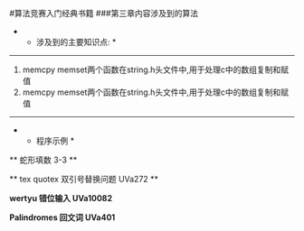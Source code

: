 #算法竞赛入门经典书籍
###第三章内容涉及到的算法
- * 涉及到的主要知识点: *

***
   
1. memcpy memset两个函数在string.h头文件中,用于处理c中的数组复制和赋值
2. memcpy memset两个函数在string.h头文件中,用于处理c中的数组复制和赋值

***
- * 程序示例 *
     
** 蛇形填数 3-3 **
		
** tex quotex 双引号替换问题 UVa272 **	

**wertyu 错位输入 UVa10082**

**Palindromes 回文词 UVa401**